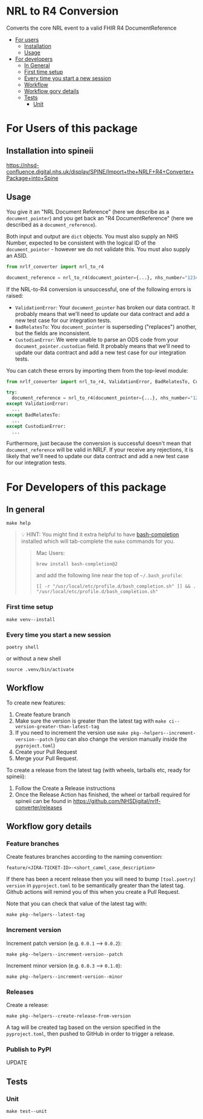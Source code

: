# NRL to R4 Conversion

Converts the core NRL event to a valid FHIR R4 DocumentReference

- [For users](#for-users)
  - [Installation](#installation-into-spineii)
  - [Usage](#usage)
- [For developers](#for-developers)
  - [In General](#in-general)
  - [First time setup](#first-time-setup)
  - [Every time you start a new session](#every-time-you-start-a-new-session)
  - [Workflow](#workflow)
  - [Workflow gory details](#workflow-gory-details)
  - [Tests](#tests)
    - [Unit](#unit)

# For Users of this package

## Installation into spineii

https://nhsd-confluence.digital.nhs.uk/display/SPINE/Import+the+NRLF+R4+Converter+Package+into+Spine

## Usage

You give it an "NRL Document Reference" (here we describe as a `document_pointer`) and
you get back an "R4 DocumentReference" (here we described as a `document_reference`).

Both input and output are `dict` objects. You must also supply an NHS Number, expected
to be consistent with the logical ID of the `document_pointer` - however we do not
validate this. You must also supply an ASID.

```python
from nrlf_converter import nrl_to_r4

document_reference = nrl_to_r4(document_pointer={...}, nhs_number="12345678910", asid="230811201350")
```

If the NRL-to-R4 conversion is unsuccessful, one of the following errors is raised:

- `ValidationError`: Your `document_pointer` has broken our data contract. It probably means
  that we'll need to update our data contract and add a new test case for our integration tests.
- `BadRelatesTo`: You `document_pointer` is superseding ("replaces") another, but the fields are inconsistent.
- `CustodianError`: We were unable to parse an ODS code from your `document_pointer.custodian` field.
  It probably means that we'll need to update our data contract and add a new test case for our integration tests.

You can catch these errors by importing them from the top-level module:

```python
from nrlf_converter import nrl_to_r4, ValidationError, BadRelatesTo, CustodianError

try:
  document_reference = nrl_to_r4(document_pointer={...}, nhs_number="12345678910", asid="230811201350")
except ValidationError:
  ...
except BadRelatesTo:
  ...
except CustodianError:
  ...
```

Furthermore, just because the conversion is successful doesn't mean that `document_reference` will be valid in NRLF. If your receive any rejections, it is likely that we'll need to update our data contract and add a new test case for our integration tests.

# For Developers of this package

## In general

```console
make help
```

> 💡 HINT: You might find it extra helpful to have [bash-completion](https://github.com/scop/bash-completion)
> installed which will tab-complete the `make` commands for you.
>
> > Mac Users:
> >
> > ```
> > brew install bash-completion@2
> > ```
> >
> > and add the following line near the top of `~/.bash_profile`:
> >
> > ```
> > [[ -r "/usr/local/etc/profile.d/bash_completion.sh" ]] && . "/usr/local/etc/profile.d/bash_completion.sh"
> > ```

### First time setup

```console
make venv--install
```

### Every time you start a new session

```console
poetry shell
```

or without a new shell

```console
source .venv/bin/activate
```

## Workflow

To create new features:

1. Create feature branch
2. Make sure the version is greater than the latest tag with `make ci--version-greater-than-latest-tag`
3. If you need to increment the version use `make pkg--helpers--increment-version--patch` (you can also change the version manually inside the `pyproject.toml`)
4. Create your Pull Request
5. Merge your Pull Request.

To create a release from the latest tag (with wheels, tarballs etc, ready for spineii):

1. Follow the Create a Release instructions
2. Once the Release Action has finished, the wheel or tarball required for spineii can be found in https://github.com/NHSDigital/nrlf-converter/releases

## Workflow gory details

### Feature branches

Create features branches according to the naming convention:

```
feature/<JIRA-TICKET-ID>-<short_camel_case_description>
```

If there has been a recent release then you will need to bump `[tool.poetry] version` in `pyproject.toml` to be semantically greater than the latest tag. Github actions will remind you of this when you create a Pull Request.

Note that you can check that value of the latest tag with:

```console
make pkg--helpers--latest-tag
```

### Increment version

Increment patch version (e.g. `0.0.1` --> `0.0.2`):

```console
make pkg--helpers--increment-version--patch
```

Increment minor version (e.g. `0.0.3` --> `0.1.0`):

```console
make pkg--helpers--increment-version--minor
```

### Releases

Create a release:

```console
make pkg--helpers--create-release-from-version
```

A tag will be created tag based on the version specified in the `pyproject.toml`, then pushed to GitHub in order to trigger a release.

### Publish to PyPI

UPDATE

## Tests

### Unit

```
make test--unit
```
